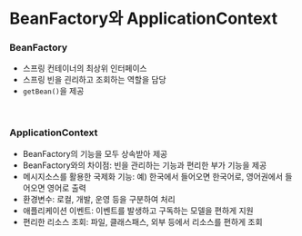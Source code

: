 # BeanFactory와 ApplicationContext

### BeanFactory
- 스프링 컨테이너의 최상위 인터페이스
- 스프링 빈을 괸리하고 조회하는 역할을 담당
- `getBean()`을 제공
<br>

### ApplicationContext
- BeanFactory의 기능을 모두 상속받아 제공
- BeanFactory와의 차이점: 빈을 관리하는 기능과 편리한 부가 기능을 제공
- 메시지소스를 활용한 국제화 기능: 예) 한국에서 들어오면 한국어로, 영어권에서 들어오면 영어로 출력
- 환경변수: 로컬, 개발, 운영 등을 구분하여 처리
- 애플리케이션 이벤트: 이벤트를 발생하고 구독하는 모델을 편하게 지원
- 편리한 리소스 조회: 파일, 클래스패스, 외부 등에서 리소스를 편하게 조회
